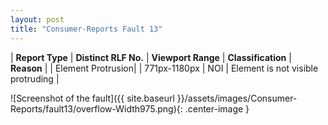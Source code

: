 ```yaml
---
layout: post
title: "Consumer-Reports Fault 13"
---
```

| **Report Type** | **Distinct RLF No.** | **Viewport Range** | **Classification** | **Reason** |
| Element Protrusion|  | 771px-1180px | NOI | Element is not visible protruding | 

![Screenshot of the fault]({{ site.baseurl }}/assets/images/Consumer-Reports/fault13/overflow-Width975.png){: .center-image }